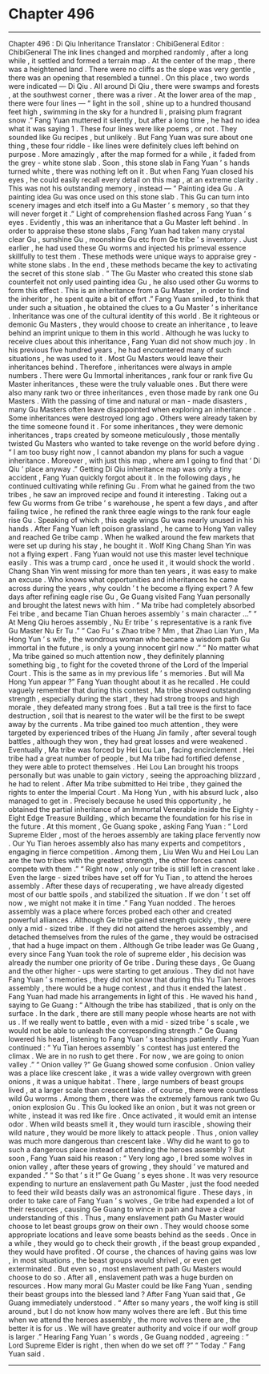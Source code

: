 
# Chapter 496


---

Chapter 496 : Di Qiu Inheritance
Translator : ChibiGeneral Editor : ChibiGeneral
The ink lines changed and morphed randomly , after a long while , it settled and formed a terrain map .
At the center of the map , there was a heightened land . There were no cliffs as the slope was very gentle , there was an opening that resembled a tunnel .
On this place , two words were indicated — Di Qiu .
All around Di Qiu , there were swamps and forests , at the southwest corner , there was a river .
At the lower area of the map , there were four lines — “ light in the soil , shine up to a hundred thousand feet high , swimming in the sky for a hundred li , praising plum fragrant snow .”
Fang Yuan muttered it silently , but after a long time , he had no idea what it was saying 1 .
These four lines were like poems , or not . They sounded like Gu recipes , but unlikely .
But Fang Yuan was sure about one thing , these four riddle - like lines were definitely clues left behind on purpose .
More amazingly , after the map formed for a while , it faded from the grey - white stone slab .
Soon , this stone slab in Fang Yuan ’ s hands turned white , there was nothing left on it .
But when Fang Yuan closed his eyes , he could easily recall every detail on this map , at an extreme clarity .
This was not his outstanding memory , instead —
“ Painting idea Gu . A painting idea Gu was once used on this stone slab . This Gu can turn into scenery images and etch itself into a Gu Master ’ s memory , so that they will never forget it .”
Light of comprehension flashed across Fang Yuan ’ s eyes .
Evidently , this was an inheritance that a Gu Master left behind .
In order to appraise these stone slabs , Fang Yuan had taken many crystal clear Gu , sunshine Gu , moonshine Gu etc from Ge tribe ’ s inventory .
Just earlier , he had used these Gu worms and injected his primeval essence skillfully to test them .
These methods were unique ways to appraise grey - white stone slabs .
In the end , these methods became the key to activating the secret of this stone slab .
“ The Gu Master who created this stone slab counterfeit not only used painting idea Gu , he also used other Gu worms to form this effect . This is an inheritance from a Gu Master , in order to find the inheritor , he spent quite a bit of effort .”
Fang Yuan smiled , to think that under such a situation , he obtained the clues to a Gu Master ’ s inheritance .
Inheritance was one of the cultural identity of this world .
Be it righteous or demonic Gu Masters , they would choose to create an inheritance , to leave behind an imprint unique to them in this world .
Although he was lucky to receive clues about this inheritance , Fang Yuan did not show much joy .
In his previous five hundred years , he had encountered many of such situations , he was used to it .
Most Gu Masters would leave their inheritances behind .
Therefore , inheritances were always in ample numbers . There were Gu Immortal inheritances , rank four or rank five Gu Master inheritances , these were the truly valuable ones . But there were also many rank two or three inheritances , even those made by rank one Gu Masters .
With the passing of time and natural or man - made disasters , many Gu Masters often leave disappointed when exploring an inheritance .
Some inheritances were destroyed long ago . Others were already taken by the time someone found it . For some inheritances , they were demonic inheritances , traps created by someone meticulously , those mentally twisted Gu Masters who wanted to take revenge on the world before dying .
“ I am too busy right now , I cannot abandon my plans for such a vague inheritance . Moreover , with just this map , where am I going to find that ‘ Di Qiu ’ place anyway .”
Getting Di Qiu inheritance map was only a tiny accident , Fang Yuan quickly forgot about it .
In the following days , he continued cultivating while refining Gu .
From what he gained from the two tribes , he saw an improved recipe and found it interesting .
Taking out a few Gu worms from Ge tribe ’ s warehouse , he spent a few days , and after failing twice , he refined the rank three eagle wings to the rank four eagle rise Gu .
Speaking of which , this eagle wings Gu was nearly unused in his hands . After Fang Yuan left poison grassland , he came to Hong Yan valley and reached Ge tribe camp . When he walked around the few markets that were set up during his stay , he bought it .
Wolf King Chang Shan Yin was not a flying expert . Fang Yuan would not use this master level technique easily .
This was a trump card , once he used it , it would shock the world .
Chang Shan Yin went missing for more than ten years , it was easy to make an excuse . Who knows what opportunities and inheritances he came across during the years , why couldn ’ t he become a flying expert ?
A few days after refining eagle rise Gu , Ge Guang visited Fang Yuan personally and brought the latest news with him .
“ Ma tribe had completely absorbed Fei tribe , and became Tian Chuan heroes assembly ’ s main character …”
“ At Meng Qiu heroes assembly , Nu Er tribe ’ s representative is a rank five Gu Master Nu Er Tu .”
“ Cao Fu ’ s Zhao tribe ? Mm , that Zhao Lian Yun , Ma Hong Yun ’ s wife , the wondrous woman who became a wisdom path Gu immortal in the future , is only a young innocent girl now .”
“ No matter what , Ma tribe gained so much attention now , they definitely planning something big , to fight for the coveted throne of the Lord of the Imperial Court . This is the same as in my previous life ’ s memories . But will Ma Hong Yun appear ?”
Fang Yuan thought about it as he recalled .
He could vaguely remember that during this contest , Ma tribe showed outstanding strength , especially during the start , they had strong troops and high morale , they defeated many strong foes .
But a tall tree is the first to face destruction , soil that is nearest to the water will be the first to be swept away by the currents .
Ma tribe gained too much attention , they were targeted by experienced tribes of the Huang Jin family , after several tough battles , although they won , they had great losses and were weakened .
Eventually , Ma tribe was forced by Hei Lou Lan , facing encirclement . Hei tribe had a great number of people , but Ma tribe had fortified defense , they were able to protect themselves .
Hei Lou Lan brought his troops personally but was unable to gain victory , seeing the approaching blizzard , he had to relent .
After Ma tribe submitted to Hei tribe , they gained the rights to enter the Imperial Court . Ma Hong Yun , with his absurd luck , also managed to get in .
Precisely because he used this opportunity , he obtained the partial inheritance of an Immortal Venerable inside the Eighty - Eight Edge Treasure Building , which became the foundation for his rise in the future .
At this moment , Ge Guang spoke , asking Fang Yuan : “ Lord Supreme Elder , most of the heroes assembly are taking place fervently now . Our Yu Tian heroes assembly also has many experts and competitors , engaging in fierce competition . Among them , Liu Wen Wu and Hei Lou Lan are the two tribes with the greatest strength , the other forces cannot compete with them .”
“ Right now , only our tribe is still left in crescent lake . Even the large - sized tribes have set off for Yu Tian , to attend the heroes assembly . After these days of recuperating , we have already digested most of our battle spoils , and stabilized the situation . If we don ’ t set off now , we might not make it in time .”
Fang Yuan nodded .
The heroes assembly was a place where forces probed each other and created powerful alliances .
Although Ge tribe gained strength quickly , they were only a mid - sized tribe . If they did not attend the heroes assembly , and detached themselves from the rules of the game , they would be ostracised , that had a huge impact on them .
Although Ge tribe leader was Ge Guang , every since Fang Yuan took the role of supreme elder , his decision was already the number one priority of Ge tribe .
During these days , Ge Guang and the other higher - ups were starting to get anxious .
They did not have Fang Yuan ’ s memories , they did not know that during this Yu Tian heroes assembly , there would be a huge contest , and thus it ended the latest .
Fang Yuan had made his arrangements in light of this .
He waved his hand , saying to Ge Guang : “ Although the tribe has stabilized , that is only on the surface . In the dark , there are still many people whose hearts are not with us . If we really went to battle , even with a mid - sized tribe ’ s scale , we would not be able to unleash the corresponding strength .”
Ge Guang lowered his head , listening to Fang Yuan ’ s teachings patiently .
Fang Yuan continued : “ Yu Tian heroes assembly ’ s contest has just entered the climax . We are in no rush to get there . For now , we are going to onion valley .”
“ Onion valley ?” Ge Guang showed some confusion .
Onion valley was a place like crescent lake , it was a wide valley overgrown with green onions , it was a unique habitat .
There , large numbers of beast groups lived , at a larger scale than crescent lake . of course , there were countless wild Gu worms .
Among them , there was the extremely famous rank two Gu , onion explosion Gu .
This Gu looked like an onion , but it was not green or white , instead it was red like fire . Once activated , it would emit an intense odor .
When wild beasts smell it , they would turn irascible , showing their wild nature , they would be more likely to attack people .
Thus , onion valley was much more dangerous than crescent lake .
Why did he want to go to such a dangerous place instead of attending the heroes assembly ?
But soon , Fang Yuan said his reason : “ Very long ago , I bred some wolves in onion valley , after these years of growing , they should ’ ve matured and expanded .”
“ So that ’ s it !” Ge Guang ’ s eyes shone .
It was very resource expending to nurture an enslavement path Gu Master , just the food needed to feed their wild beasts daily was an astronomical figure .
These days , in order to take care of Fang Yuan ’ s wolves , Ge tribe had expended a lot of their resources , causing Ge Guang to wince in pain and have a clear understanding of this .
Thus , many enslavement path Gu Master would choose to let beast groups grow on their own .
They would choose some appropriate locations and leave some beasts behind as the seeds .
Once in a while , they would go to check their growth , if the beast group expanded , they would have profited .
Of course , the chances of having gains was low , in most situations , the beast groups would shrivel , or even get exterminated .
But even so , most enslavement path Gu Masters would choose to do so .
After all , enslavement path was a huge burden on resources . How many moral Gu Master could be like Fang Yuan , sending their beast groups into the blessed land ?
After Fang Yuan said that , Ge Guang immediately understood .
“ After so many years , the wolf king is still around , but I do not know how many wolves there are left . But this time when we attend the heroes assembly , the more wolves there are , the better it is for us . We will have greater authority and voice if our wolf group is larger .”
Hearing Fang Yuan ’ s words , Ge Guang nodded , agreeing : “ Lord Supreme Elder is right , then when do we set off ?”
“ Today .” Fang Yuan said .

---

